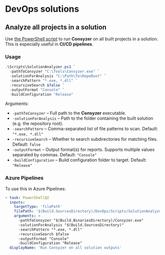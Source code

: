 # DevOps solutions

## Analyze all projects in a solution

Use [the PowerShell script](Scripts/SolutionAnalyzer.ps1) to run **Consyzer** on all built projects in a solution.  
This is especially useful in **CI/CD pipelines**.

### Usage

```powershell
.\Scripts\SolutionAnalyzer.ps1 `
  -pathToConsyzer "C:\Tools\Consyzer.exe" `
  -solutionForAnalysis "C:\Path\To\RepoRoot" `
  -searchPattern "*.exe, *.dll" `
  -recursiveSearch $false `
  -outputFormat "Console" `
  -buildConfiguration "Release"
```

Arguments:
- `-pathToConsyzer` – Full path to the **Consyzer** executable.
- `-solutionForAnalysis` – Path to the folder containing the built solution (e.g. the repository root).
- `-searchPattern` – Comma-separated list of file patterns to scan. Default: `"*.exe, *.dll"`
- `-recursiveSearch` – Whether to search subdirectories for matching files. Default: `false`
- `-outputFormat` – Output format(s) for reports. Supports multiple values separated by commas. Default: `"Console"`
- `-buildConfiguration` – Build configuration folder to target. Default: `"Release"`

### Azure Pipelines

To use this in Azure Pipelines:

```yaml
- task: PowerShell@2
  inputs:
    targetType: 'filePath'
    filePath: '$(Build.SourcesDirectory)/DevOps/Scripts/SolutionAnalyzer.ps1'
    arguments: >
      -pathToConsyzer "$(Build.BinariesDirectory)/Consyzer.exe"
      -solutionForAnalysis "$(Build.SourcesDirectory)"
      -searchPattern "*.exe, *.dll"
      -recursiveSearch $false
      -outputFormat "Console"
      -buildConfiguration "Release"
  displayName: 'Run Consyzer on all solution outputs'
```